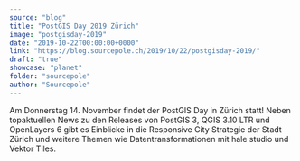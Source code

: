 ```yaml
---
source: "blog"
title: "PostGIS Day 2019 Zürich"
image: "postgisday-2019"
date: "2019-10-22T00:00:00+0000"
link: "https://blog.sourcepole.ch/2019/10/22/postgisday-2019/"
draft: "true"
showcase: "planet"
folder: "sourcepole"
author: "Sourcepole"
---
```


<p>Am Donnerstag 14. November findet der PostGIS Day in Zürich statt! Neben topaktuellen News zu den Releases von PostGIS 3, QGIS 3.10 LTR und OpenLayers 6 gibt es Einblicke in die Responsive City Strategie der Stadt Zürich und weitere Themen wie Datentransformationen mit hale studio und Vektor Tiles.</p>

